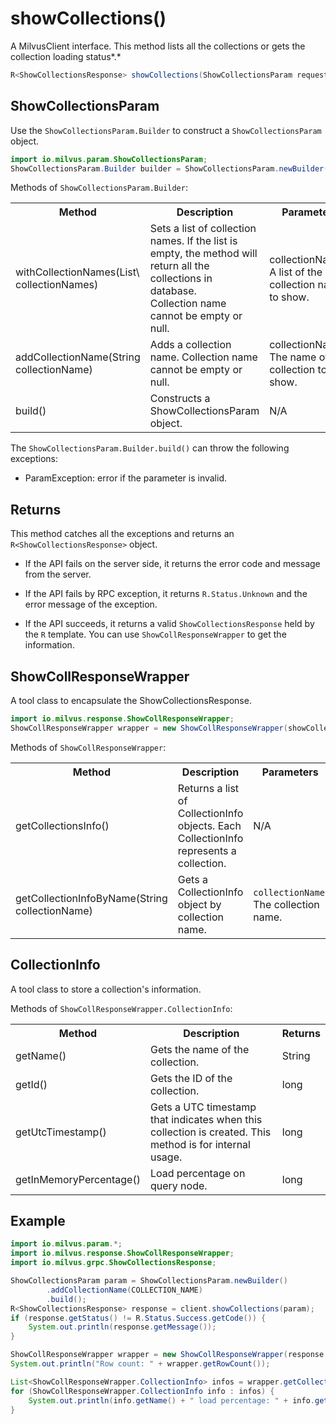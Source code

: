 # showCollections()

A MilvusClient interface. This method lists all the collections or gets the collection loading status*.*

```java
R<ShowCollectionsResponse> showCollections(ShowCollectionsParam requestParam);
```

## ShowCollectionsParam

Use the `ShowCollectionsParam.Builder` to construct a `ShowCollectionsParam` object.

```java
import io.milvus.param.ShowCollectionsParam;
ShowCollectionsParam.Builder builder = ShowCollectionsParam.newBuilder();
```

Methods of `ShowCollectionsParam.Builder`:

<table>
    <tr>
        <th>Method</th>
        <th>Description</th>
        <th>Parameters</th>
    </tr>
    <tr>
        <td>withCollectionNames(List\<String> collectionNames)</td>
        <td>Sets a list of collection names. If the list is empty, the method will return all the collections in database.<br/>Collection name cannot be empty or null.</td>
        <td>collectionNames: A list of the collection names to show.</td>
    </tr>
    <tr>
        <td>addCollectionName(String collectionName)</td>
        <td>Adds a collection name. Collection name cannot be empty or null.</td>
        <td>collectionName: The name of the collection to show.</td>
    </tr>
    <tr>
        <td>build()</td>
        <td>Constructs a ShowCollectionsParam object.</td>
        <td>N/A</td>
    </tr>
</table>

The `ShowCollectionsParam.Builder.build()` can throw the following exceptions:

- ParamException: error if the parameter is invalid.

## Returns

This method catches all the exceptions and returns an `R<ShowCollectionsResponse>` object.

- If the API fails on the server side, it returns the error code and message from the server.

- If the API fails by RPC exception, it returns `R.Status.Unknown` and the error message of the exception.

- If the API succeeds, it returns a valid `ShowCollectionsResponse` held by the `R` template. You can use `ShowCollResponseWrapper` to get the information.

## ShowCollResponseWrapper

A tool class to encapsulate the ShowCollectionsResponse. 

```java
import io.milvus.response.ShowCollResponseWrapper;
ShowCollResponseWrapper wrapper = new ShowCollResponseWrapper(showCollectionsResponse);
```

Methods of `ShowCollResponseWrapper`:

<table>
   <tr>
     <th><strong>Method</strong></th>
     <th><strong>Description</strong></th>
     <th><strong>Parameters</strong></th>
     <th><strong>Returns</strong></th>
   </tr>
   <tr>
     <td>getCollectionsInfo()<br/></td>
     <td>Returns a list of CollectionInfo objects. Each CollectionInfo represents a collection.</td>
     <td>N/A</td>
     <td>List\<CollectionInfo></td>
   </tr>
   <tr>
     <td>getCollectionInfoByName(String collectionName)</td>
     <td>Gets a CollectionInfo object by collection name.<br/></td>
     <td><code>collectionName</code>: The collection name.</td>
     <td>CollectionInfo</td>
   </tr>
</table>

## CollectionInfo

A tool class to store a collection's information.

Methods of `ShowCollResponseWrapper.CollectionInfo`:

<table>
   <tr>
     <th><strong>Method</strong></th>
     <th><strong>Description</strong></th>
     <th><strong>Returns</strong></th>
   </tr>
   <tr>
     <td>getName()</td>
     <td>Gets the name of the collection.</td>
     <td>String</td>
   </tr>
   <tr>
     <td>getId()</td>
     <td>Gets the ID of the collection.</td>
     <td>long</td>
   </tr>
   <tr>
     <td>getUtcTimestamp()</td>
     <td>Gets a UTC timestamp that indicates when this collection is created. This method is for internal usage.</td>
     <td>long</td>
   </tr>
   <tr>
     <td>getInMemoryPercentage()<br/></td>
     <td>Load percentage on query node.<br/></td>
     <td>long</td>
   </tr>
</table>

## Example

```java
import io.milvus.param.*;
import io.milvus.response.ShowCollResponseWrapper;
import io.milvus.grpc.ShowCollectionsResponse;

ShowCollectionsParam param = ShowCollectionsParam.newBuilder()
        .addCollectionName(COLLECTION_NAME)
        .build();
R<ShowCollectionsResponse> response = client.showCollections(param);
if (response.getStatus() != R.Status.Success.getCode()) {
    System.out.println(response.getMessage());
}

ShowCollResponseWrapper wrapper = new ShowCollResponseWrapper(response.getData());
System.out.println("Row count: " + wrapper.getRowCount());

List<ShowCollResponseWrapper.CollectionInfo> infos = wrapper.getCollectionsInfo();
for (ShowCollResponseWrapper.CollectionInfo info : infos) {
    System.out.println(info.getName() + " load percentage: " + info.getInMemoryPercentage() + "%");
}
```
